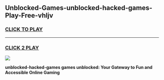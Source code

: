 
## Unblocked-Games-unblocked-hacked-games-Play-Free-vhljv
<h3>
<a href="https://premium76.site?title=unblocked-hacked-games&ref=23A">CLICK TO PLAY</a></h3>
<hr>

<h3>
<a href="https://premium76.site?title=unblocked-hacked-games&ref=23A">CLICK 2 PLAY</a>
  
</h3>

<a href="https://premium76.site?title=unblocked-hacked-games&ref=23A"><img src="https://clearcache.store/games.png"></a>


**unblocked-hacked-games games unblocked: Your Gateway to Fun and Accessible Online Gaming**
